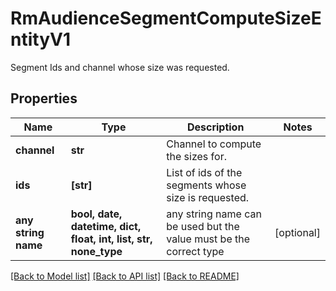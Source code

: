 # RmAudienceSegmentComputeSizeEntityV1

Segment Ids and channel whose size was requested.

## Properties
Name | Type | Description | Notes
------------ | ------------- | ------------- | -------------
**channel** | **str** | Channel to compute the sizes for. | 
**ids** | **[str]** | List of ids of the segments whose size is requested. | 
**any string name** | **bool, date, datetime, dict, float, int, list, str, none_type** | any string name can be used but the value must be the correct type | [optional]

[[Back to Model list]](../README.md#documentation-for-models) [[Back to API list]](../README.md#documentation-for-api-endpoints) [[Back to README]](../README.md)


